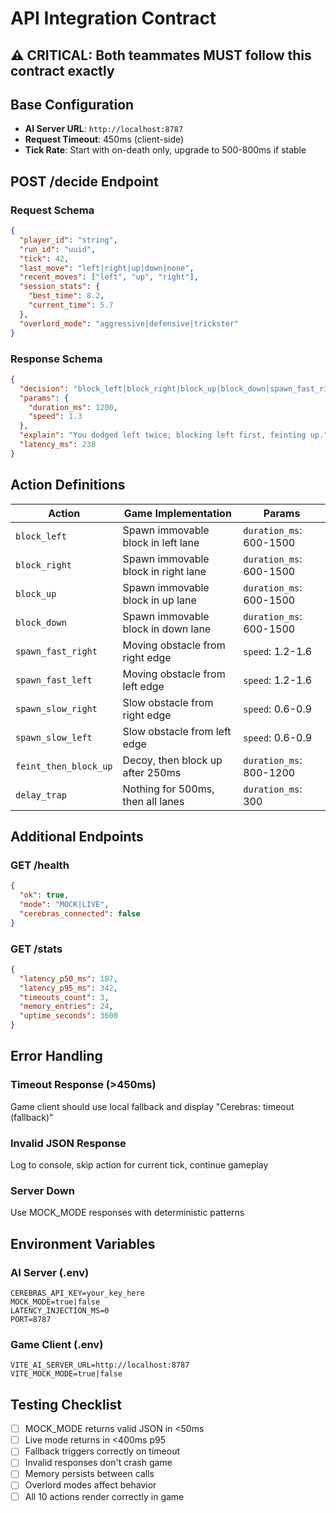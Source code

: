 # API Integration Contract

## ⚠️ CRITICAL: Both teammates MUST follow this contract exactly

## Base Configuration
- **AI Server URL**: `http://localhost:8787`
- **Request Timeout**: 450ms (client-side)
- **Tick Rate**: Start with on-death only, upgrade to 500-800ms if stable

## POST /decide Endpoint

### Request Schema
```json
{
  "player_id": "string",
  "run_id": "uuid", 
  "tick": 42,
  "last_move": "left|right|up|down|none",
  "recent_moves": ["left", "up", "right"],
  "session_stats": {
    "best_time": 8.2,
    "current_time": 5.7
  },
  "overlord_mode": "aggressive|defensive|trickster"
}
```

### Response Schema
```json
{
  "decision": "block_left|block_right|block_up|block_down|spawn_fast_right|spawn_fast_left|spawn_slow_right|spawn_slow_left|feint_then_block_up|delay_trap",
  "params": {
    "duration_ms": 1200,
    "speed": 1.3
  },
  "explain": "You dodged left twice; blocking left first, feinting up.",
  "latency_ms": 238
}
```

## Action Definitions

| Action | Game Implementation | Params |
|--------|-------------------|---------|
| `block_left` | Spawn immovable block in left lane | `duration_ms`: 600-1500 |
| `block_right` | Spawn immovable block in right lane | `duration_ms`: 600-1500 |
| `block_up` | Spawn immovable block in up lane | `duration_ms`: 600-1500 |
| `block_down` | Spawn immovable block in down lane | `duration_ms`: 600-1500 |
| `spawn_fast_right` | Moving obstacle from right edge | `speed`: 1.2-1.6 |
| `spawn_fast_left` | Moving obstacle from left edge | `speed`: 1.2-1.6 |
| `spawn_slow_right` | Slow obstacle from right edge | `speed`: 0.6-0.9 |
| `spawn_slow_left` | Slow obstacle from left edge | `speed`: 0.6-0.9 |
| `feint_then_block_up` | Decoy, then block up after 250ms | `duration_ms`: 800-1200 |
| `delay_trap` | Nothing for 500ms, then all lanes | `duration_ms`: 300 |

## Additional Endpoints

### GET /health
```json
{
  "ok": true,
  "mode": "MOCK|LIVE",
  "cerebras_connected": false
}
```

### GET /stats
```json
{
  "latency_p50_ms": 187,
  "latency_p95_ms": 342,
  "timeouts_count": 3,
  "memory_entries": 24,
  "uptime_seconds": 3600
}
```

## Error Handling

### Timeout Response (>450ms)
Game client should use local fallback and display "Cerebras: timeout (fallback)"

### Invalid JSON Response
Log to console, skip action for current tick, continue gameplay

### Server Down
Use MOCK_MODE responses with deterministic patterns

## Environment Variables

### AI Server (.env)
```
CEREBRAS_API_KEY=your_key_here
MOCK_MODE=true|false
LATENCY_INJECTION_MS=0
PORT=8787
```

### Game Client (.env)
```
VITE_AI_SERVER_URL=http://localhost:8787
VITE_MOCK_MODE=true|false
```

## Testing Checklist

- [ ] MOCK_MODE returns valid JSON in <50ms
- [ ] Live mode returns in <400ms p95
- [ ] Fallback triggers correctly on timeout
- [ ] Invalid responses don't crash game
- [ ] Memory persists between calls
- [ ] Overlord modes affect behavior
- [ ] All 10 actions render correctly in game
